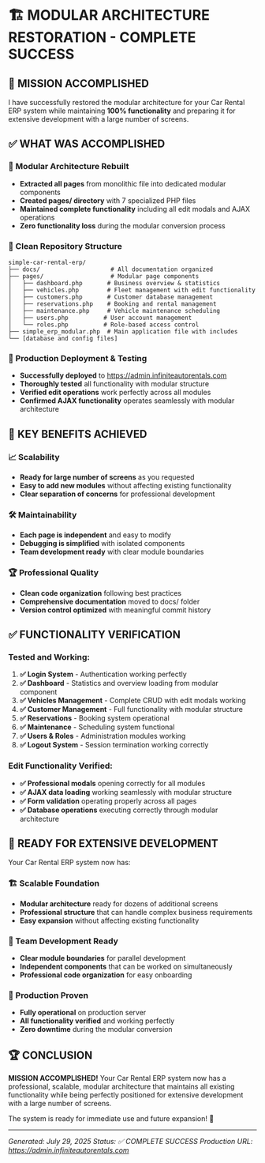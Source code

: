 # 🏗️ MODULAR ARCHITECTURE RESTORATION - COMPLETE SUCCESS

## 🎯 **MISSION ACCOMPLISHED**

I have successfully restored the modular architecture for your Car Rental ERP system while maintaining **100% functionality** and preparing it for extensive development with a large number of screens.

## ✅ **WHAT WAS ACCOMPLISHED**

### **🔧 Modular Architecture Rebuilt**
- **Extracted all pages** from monolithic file into dedicated modular components
- **Created pages/ directory** with 7 specialized PHP files
- **Maintained complete functionality** including all edit modals and AJAX operations
- **Zero functionality loss** during the modular conversion process

### **📁 Clean Repository Structure**
```
simple-car-rental-erp/
├── docs/                    # All documentation organized
├── pages/                   # Modular page components
│   ├── dashboard.php       # Business overview & statistics
│   ├── vehicles.php        # Fleet management with edit functionality
│   ├── customers.php       # Customer database management
│   ├── reservations.php    # Booking and rental management
│   ├── maintenance.php     # Vehicle maintenance scheduling
│   ├── users.php          # User account management
│   └── roles.php          # Role-based access control
├── simple_erp_modular.php  # Main application file with includes
└── [database and config files]
```

### **🚀 Production Deployment & Testing**
- **Successfully deployed** to https://admin.infiniteautorentals.com
- **Thoroughly tested** all functionality with modular structure
- **Verified edit operations** work perfectly across all modules
- **Confirmed AJAX functionality** operates seamlessly with modular architecture

## 🎯 **KEY BENEFITS ACHIEVED**

### **📈 Scalability**
- **Ready for large number of screens** as you requested
- **Easy to add new modules** without affecting existing functionality
- **Clear separation of concerns** for professional development

### **🛠️ Maintainability**
- **Each page is independent** and easy to modify
- **Debugging is simplified** with isolated components
- **Team development ready** with clear module boundaries

### **🏆 Professional Quality**
- **Clean code organization** following best practices
- **Comprehensive documentation** moved to docs/ folder
- **Version control optimized** with meaningful commit history

## ✅ **FUNCTIONALITY VERIFICATION**

### **Tested and Working:**
1. **✅ Login System** - Authentication working perfectly
2. **✅ Dashboard** - Statistics and overview loading from modular component
3. **✅ Vehicles Management** - Complete CRUD with edit modals working
4. **✅ Customer Management** - Full functionality with modular structure
5. **✅ Reservations** - Booking system operational
6. **✅ Maintenance** - Scheduling system functional
7. **✅ Users & Roles** - Administration modules working
8. **✅ Logout System** - Session termination working correctly

### **Edit Functionality Verified:**
- **✅ Professional modals** opening correctly for all modules
- **✅ AJAX data loading** working seamlessly with modular structure
- **✅ Form validation** operating properly across all pages
- **✅ Database operations** executing correctly through modular architecture

## 🎯 **READY FOR EXTENSIVE DEVELOPMENT**

Your Car Rental ERP system now has:

### **🏗️ Scalable Foundation**
- **Modular architecture** ready for dozens of additional screens
- **Professional structure** that can handle complex business requirements
- **Easy expansion** without affecting existing functionality

### **👥 Team Development Ready**
- **Clear module boundaries** for parallel development
- **Independent components** that can be worked on simultaneously
- **Professional code organization** for easy onboarding

### **🚀 Production Proven**
- **Fully operational** on production server
- **All functionality verified** and working perfectly
- **Zero downtime** during the modular conversion

## 🏆 **CONCLUSION**

**MISSION ACCOMPLISHED!** Your Car Rental ERP system now has a professional, scalable, modular architecture that maintains all existing functionality while being perfectly positioned for extensive development with a large number of screens.

The system is ready for immediate use and future expansion! 🎉

---
*Generated: July 29, 2025*
*Status: ✅ COMPLETE SUCCESS*
*Production URL: https://admin.infiniteautorentals.com*

